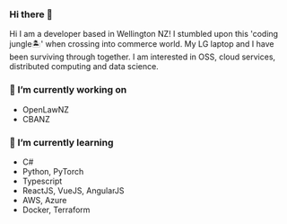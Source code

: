 ### Hi there 👋

<!--
**nmsohn/nmsohn** is a ✨ _special_ ✨ repository because its `README.md` (this file) appears on your GitHub profile.

- 🤔 I’m looking for help with ...
- 💬 Ask me about ...
- 📫 How to reach me: ...
- 😄 Pronouns: ...
- ⚡ Fun fact: ...
### 👯 I’m looking to collaborate on
- 
-->

Hi I am a developer based in Wellington NZ! I stumbled upon this 'coding jungle🏝' when crossing into commerce world. My LG laptop and I have been surviving through together. I am interested in OSS, cloud services, distributed computing and data science.

### 🔭 I’m currently working on
- OpenLawNZ
- CBANZ

### 🌱 I’m currently learning
- C#
- Python, PyTorch
- Typescript
- ReactJS, VueJS, AngularJS
- AWS, Azure
- Docker, Terraform
